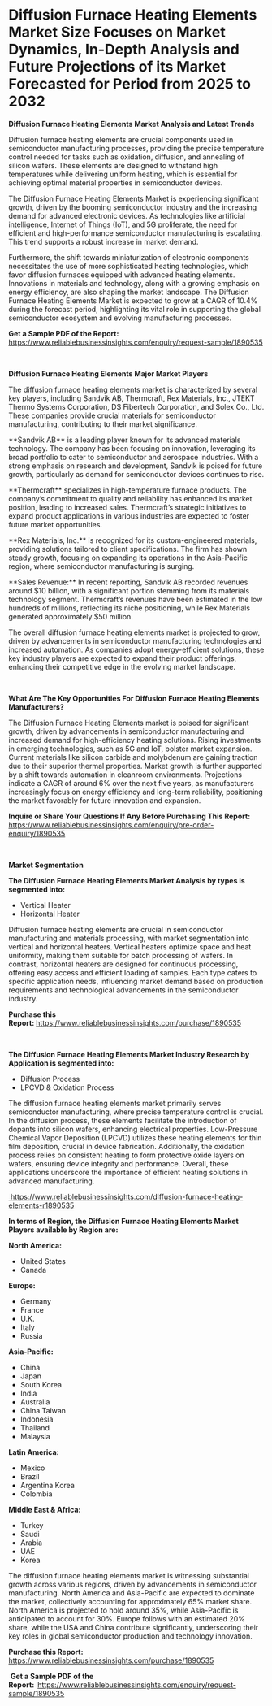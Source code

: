 <p><h1>Diffusion Furnace Heating Elements Market Size Focuses on Market Dynamics, In-Depth Analysis and Future Projections of its Market Forecasted for Period from 2025 to 2032</h1></p><p><strong>Diffusion Furnace Heating Elements Market Analysis and Latest Trends</strong></p>
<p><p>Diffusion furnace heating elements are crucial components used in semiconductor manufacturing processes, providing the precise temperature control needed for tasks such as oxidation, diffusion, and annealing of silicon wafers. These elements are designed to withstand high temperatures while delivering uniform heating, which is essential for achieving optimal material properties in semiconductor devices.</p><p>The Diffusion Furnace Heating Elements Market is experiencing significant growth, driven by the booming semiconductor industry and the increasing demand for advanced electronic devices. As technologies like artificial intelligence, Internet of Things (IoT), and 5G proliferate, the need for efficient and high-performance semiconductor manufacturing is escalating. This trend supports a robust increase in market demand.</p><p>Furthermore, the shift towards miniaturization of electronic components necessitates the use of more sophisticated heating technologies, which favor diffusion furnaces equipped with advanced heating elements. Innovations in materials and technology, along with a growing emphasis on energy efficiency, are also shaping the market landscape. The Diffusion Furnace Heating Elements Market is expected to grow at a CAGR of 10.4% during the forecast period, highlighting its vital role in supporting the global semiconductor ecosystem and evolving manufacturing processes.</p></p>
<p><strong>Get a Sample PDF of the Report:&nbsp;</strong> <a href="https://www.reliablebusinessinsights.com/enquiry/request-sample/1890535?utm_campaign=3026&utm_medium=2&utm_source=Github&utm_content=ia&utm_term=12042025&utm_id=diffusion-furnace-heating-elements">https://www.reliablebusinessinsights.com/enquiry/request-sample/1890535</a></p>
<p>&nbsp;</p>
<p><strong>Diffusion Furnace Heating Elements Major Market Players</strong></p>
<p><p>The diffusion furnace heating elements market is characterized by several key players, including Sandvik AB, Thermcraft, Rex Materials, Inc., JTEKT Thermo Systems Corporation, DS Fibertech Corporation, and Solex Co., Ltd. These companies provide crucial materials for semiconductor manufacturing, contributing to their market significance.</p><p>**Sandvik AB** is a leading player known for its advanced materials technology. The company has been focusing on innovation, leveraging its broad portfolio to cater to semiconductor and aerospace industries. With a strong emphasis on research and development, Sandvik is poised for future growth, particularly as demand for semiconductor devices continues to rise.</p><p>**Thermcraft** specializes in high-temperature furnace products. The company’s commitment to quality and reliability has enhanced its market position, leading to increased sales. Thermcraft’s strategic initiatives to expand product applications in various industries are expected to foster future market opportunities.</p><p>**Rex Materials, Inc.** is recognized for its custom-engineered materials, providing solutions tailored to client specifications. The firm has shown steady growth, focusing on expanding its operations in the Asia-Pacific region, where semiconductor manufacturing is surging. </p><p>**Sales Revenue:** In recent reporting, Sandvik AB recorded revenues around $10 billion, with a significant portion stemming from its materials technology segment. Thermcraft’s revenues have been estimated in the low hundreds of millions, reflecting its niche positioning, while Rex Materials generated approximately $50 million.</p><p>The overall diffusion furnace heating elements market is projected to grow, driven by advancements in semiconductor manufacturing technologies and increased automation. As companies adopt energy-efficient solutions, these key industry players are expected to expand their product offerings, enhancing their competitive edge in the evolving market landscape.</p></p>
<p>&nbsp;</p>
<p><strong>What Are The Key Opportunities For Diffusion Furnace Heating Elements Manufacturers?</strong></p>
<p><p>The Diffusion Furnace Heating Elements market is poised for significant growth, driven by advancements in semiconductor manufacturing and increased demand for high-efficiency heating solutions. Rising investments in emerging technologies, such as 5G and IoT, bolster market expansion. Current materials like silicon carbide and molybdenum are gaining traction due to their superior thermal properties. Market growth is further supported by a shift towards automation in cleanroom environments. Projections indicate a CAGR of around 6% over the next five years, as manufacturers increasingly focus on energy efficiency and long-term reliability, positioning the market favorably for future innovation and expansion.</p></p>
<p><strong>Inquire or Share Your Questions If Any Before Purchasing This Report:</strong> <a href="https://www.reliablebusinessinsights.com/enquiry/pre-order-enquiry/1890535?utm_campaign=3026&utm_medium=2&utm_source=Github&utm_content=ia&utm_term=12042025&utm_id=diffusion-furnace-heating-elements">https://www.reliablebusinessinsights.com/enquiry/pre-order-enquiry/1890535</a></p>
<p>&nbsp;</p>
<p><strong>Market Segmentation</strong></p>
<p><strong>The Diffusion Furnace Heating Elements Market Analysis by types is segmented into:</strong></p>
<p><ul><li>Vertical Heater</li><li>Horizontal Heater</li></ul></p>
<p><p>Diffusion furnace heating elements are crucial in semiconductor manufacturing and materials processing, with market segmentation into vertical and horizontal heaters. Vertical heaters optimize space and heat uniformity, making them suitable for batch processing of wafers. In contrast, horizontal heaters are designed for continuous processing, offering easy access and efficient loading of samples. Each type caters to specific application needs, influencing market demand based on production requirements and technological advancements in the semiconductor industry.</p></p>
<p><strong>Purchase this Report:&nbsp;</strong><a href="https://www.reliablebusinessinsights.com/purchase/1890535?utm_campaign=3026&utm_medium=2&utm_source=Github&utm_content=ia&utm_term=12042025&utm_id=diffusion-furnace-heating-elements">https://www.reliablebusinessinsights.com/purchase/1890535</a></p>
<p>&nbsp;</p>
<p><strong>The Diffusion Furnace Heating Elements Market Industry Research by Application is segmented into:</strong></p>
<p><ul><li>Diffusion Process</li><li>LPCVD & Oxidation Process</li></ul></p>
<p><p>The diffusion furnace heating elements market primarily serves semiconductor manufacturing, where precise temperature control is crucial. In the diffusion process, these elements facilitate the introduction of dopants into silicon wafers, enhancing electrical properties. Low-Pressure Chemical Vapor Deposition (LPCVD) utilizes these heating elements for thin film deposition, crucial in device fabrication. Additionally, the oxidation process relies on consistent heating to form protective oxide layers on wafers, ensuring device integrity and performance. Overall, these applications underscore the importance of efficient heating solutions in advanced manufacturing.</p></p>
<p><a href="https://www.reliablebusinessinsights.com/diffusion-furnace-heating-elements-r1890535?utm_campaign=3026&utm_medium=2&utm_source=Github&utm_content=ia&utm_term=12042025&utm_id=diffusion-furnace-heating-elements">&nbsp;https://www.reliablebusinessinsights.com/diffusion-furnace-heating-elements-r1890535</a></p>
<p><strong>In terms of Region, the Diffusion Furnace Heating Elements Market Players available by Region are:</strong></p>
<p>
    <p> <strong> North America: </strong>
        <ul>
            <li>United States</li>
            <li>Canada</li>
        </ul>
        </p> 
    <p> <strong> Europe: </strong>
        <ul>
            <li>Germany</li>
            <li>France</li>
            <li>U.K.</li>
            <li>Italy</li>
            <li>Russia</li>
        </ul>
        </p> 
    <p> <strong> Asia-Pacific: </strong>
        <ul>
            <li>China</li>
            <li>Japan</li>
            <li>South Korea</li>
            <li>India</li>
            <li>Australia</li>
            <li>China Taiwan</li>
            <li>Indonesia</li>
            <li>Thailand</li>
            <li>Malaysia</li>
        </ul>
        </p> 
    <p> <strong> Latin America: </strong>
        <ul>
            <li>Mexico</li>
            <li>Brazil</li>
            <li>Argentina Korea</li>
            <li>Colombia</li>
        </ul>
        </p> 
    <p> <strong> Middle East & Africa: </strong>
        <ul>
            <li>Turkey</li>
            <li>Saudi</li>
            <li>Arabia</li>
            <li>UAE</li>
            <li>Korea</li>
        </ul>
    </p>
    </p>
<p><p>The diffusion furnace heating elements market is witnessing substantial growth across various regions, driven by advancements in semiconductor manufacturing. North America and Asia-Pacific are expected to dominate the market, collectively accounting for approximately 65% market share. North America is projected to hold around 35%, while Asia-Pacific is anticipated to account for 30%. Europe follows with an estimated 20% share, while the USA and China contribute significantly, underscoring their key roles in global semiconductor production and technology innovation.</p></p>
<p><strong>Purchase this Report: </strong><a href="https://www.reliablebusinessinsights.com/purchase/1890535?utm_campaign=3026&utm_medium=2&utm_source=Github&utm_content=ia&utm_term=12042025&utm_id=diffusion-furnace-heating-elements">https://www.reliablebusinessinsights.com/purchase/1890535</a></p>
<p>&nbsp;<strong>Get a Sample PDF of the Report:&nbsp;&nbsp;</strong><a href="https://www.reliablebusinessinsights.com/enquiry/request-sample/1890535?utm_campaign=3026&utm_medium=2&utm_source=Github&utm_content=ia&utm_term=12042025&utm_id=diffusion-furnace-heating-elements">https://www.reliablebusinessinsights.com/enquiry/request-sample/1890535</a></p>
<p><strong></strong></p>
<p><p></p><p></p><p></p></p>